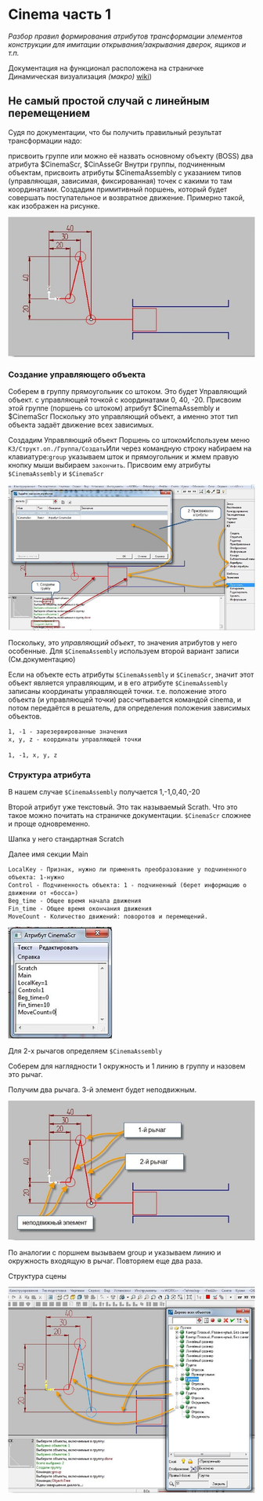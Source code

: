# Cinema часть 1

*Разбор правил формирования атрибутов трансформации элементов конструкции для имитации открывания/закрывания дверок, ящиков и т.п.*

Документация на функционал расположена на страничке Динамическая визуализация *(макро)* [wiki](https://bit.ly/3XzZ1Kd))

## Не самый простой случай с линейным перемещением

Судя по документации, что бы получить правильный результат трансформации надо:

присвоить группе или можно её назвать основному объекту (BOSS) два атрибута $CinemaScr, $CinAsseGr
Внутри группы, подчиненным объектам, присвоить атрибуты $CinemaAssembly с указанием типов (управляющая, зависимая, фиксированная) точек с какими то там координатами.
Создадим примитивный поршень, который будет совершать поступательное и возвратное движение. Примерно такой, как изображен на рисунке.

![Рис.1](./pictures/cin_1_1.jpg)

### Создание управляющего объекта

Соберем в группу прямоугольник со штоком. Это будет Управляющий объект. с управляющей точкой с координатами 0, 40, -20. Присвоим этой группе (поршень со штоком) атрибут $CinemaAssembly и $CinemaScr Поскольку это управляющий объект, а именно этот тип объекта задаёт движение всех зависимых.

Создадим Управляющий объект Поршень со штокомИспользуем меню `К3/Структ.оп./Группа/Создать`Или через командную строку набираем на клавиатуре:`group` указываем шток и прямоугольник и жмем правую кнопку мыши выбираем `закончить`.
Присвоим ему атрибуты `$CinemaAssembly` и `$CinemaScr`

![Рис.2](./pictures/cin_1_2.jpg)

Поскольку, это *управляющий объект*, то значения атрибутов у него особенные. Для `$CinemaAssembly` используем второй вариант записи (См.документацию)

Если на объекте есть атрибуты `$CinemaAssembly` и `$CinemaScr`, значит этот объект является управляющим, и в его атрибуте `$CinemaAssembly` записаны координаты управляющей точки. т.е. положение этого объекта (и управляющей точки) рассчитывается командой cinema, и потом передаётся в решатель, для определения положения зависимых объектов.

    1, -1 - зарезервированные значения
    x, y, z - координаты управляющей точки

    1, -1, x, y, z

### Структура атрибута

В нашем случае `$CinemaAssembly` получается 1,-1,0,40,-20

Второй атрибут уже текстовый. Это так называемый Scrath. Что это такое можно почитать на страничке документации.
`$CinemaScr` сложнее и проще одновременно.

Шапка у него стандартная Scratch

Далее имя секции Main

    LocalKey - Признак, нужно ли применять преобразование у подчиненного объекта: 1-нужно
    Control - Подчиненность объекта: 1 - подчиненный (берет информацию о движении от «босса»)
    Beg_time - Общее время начала движения
    Fin_time - Общее время окончания движения
    MoveCount - Количество движений: поворотов и перемещений.

![Рис.3](./pictures/cin_1_3.jpg)

Для 2-х рычагов определяем `$CinemaAssembly`

Соберем для наглядности 1 окружность и 1 линию в группу и назовем это рычаг.

Получим два рычага. 3-й элемент будет неподвижным.

![Рис.4](./pictures/cin_1_4.jpg)

По аналогии с поршнем вызываем group и указываем линию и окружность входящую в рычаг.
Повторяем еще два раза.

Структура сцены

![Рис.5](./pictures/cin_1_5.jpg)

